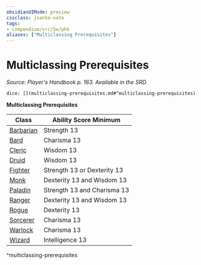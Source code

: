 ```yaml
---
obsidianUIMode: preview
cssclass: json5e-note
tags:
- compendium/src/5e/phb
aliases: ["Multiclassing Prerequisites"]
---
```

# Multiclassing Prerequisites
*Source: Player's Handbook p. 163. Available in the SRD.* 

`dice: [](multiclassing-prerequisites.md#^multiclassing-prerequisites)`

**Multiclassing Prerequisites**

| Class | Ability Score Minimum |
|-------|-----------------------|
| [Barbarian](/compendium/classes/barbarian.md) | Strength 13 |
| [Bard](/compendium/classes/bard.md) | Charisma 13 |
| [Cleric](/compendium/classes/cleric.md) | Wisdom 13 |
| [Druid](/compendium/classes/druid.md) | Wisdom 13 |
| [Fighter](/compendium/classes/fighter.md) | Strength 13 or Dexterity 13 |
| [Monk](/compendium/classes/monk.md) | Dexterity 13 and Wisdom 13 |
| [Paladin](/compendium/classes/paladin.md) | Strength 13 and Charisma 13 |
| [Ranger](/compendium/classes/ranger.md) | Dexterity 13 and Wisdom 13 |
| [Rogue](/compendium/classes/rogue.md) | Dexterity 13 |
| [Sorcerer](/compendium/classes/sorcerer.md) | Charisma 13 |
| [Warlock](/compendium/classes/warlock.md) | Charisma 13 |
| [Wizard](/compendium/classes/wizard.md) | Intelligence 13 |
^multiclassing-prerequisites